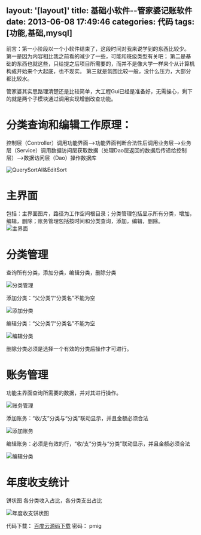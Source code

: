 layout: '[layout]'
title: 基础小软件--管家婆记账软件
date: 2013-06-08 17:49:46
categories: 代码
tags: [功能,基础,mysql]
---
前言：第一小阶段以一个小软件结束了，这段时间对我来说学到的东西比较少。
第一是因为内容相比我之前看的减少了一些，可能和班级类型有关吧；
第二是基础的东西也就这些，只给提之后项目所需要的，而并不是像大学一样来个从计算机构成开始来个大起底，也不现实。
第三就是氛围比较一般，没什么压力，大部分都比较水。

管家婆其实思路理清楚还是比较简单，大工程Gui已经是准备好，无需操心，剩下的就是两个子模块通过调用实现增删改查功能。
<!-- more -->
# 分类查询和编辑工作原理： #
控制层（Controller）调用功能界面-->功能界面判断合法性后调用业务层-->业务层（Service）调用数据访问层获取数据（处理Dao层返回的数据后传递给控制层）-->数据访问层（Dao）操作数据库

![QuerySortAll&EditSort](http://i.imgur.com/sri9AMt.png)
# 主界面 #
包括：主界面图片，路径为工作空间根目录；分类管理包括显示所有分类，增加，编辑，删除；账务管理包括按时间和分类查询，添加，编辑，删除。<br/>
![主界面](http://i.imgur.com/lmIl0QI.jpg)
# 分类管理 #
查询所有分类，添加分类，编辑分类，删除分类

![分类管理](http://i.imgur.com/vgbVAt3.jpg)

添加分类：“父分类”/“分类名”不能为空

![添加分类](http://i.imgur.com/padZEtM.jpg)

编辑分类：“父分类”/“分类名”不能为空

![编辑分类](http://i.imgur.com/5H8jV9S.jpg)

删除分类必须是选择一个有效的分类后操作才可进行。
# 账务管理 #
功能主界面查询所需要的数据，并对其进行操作。

![账务管理](http://i.imgur.com/1pXj4f4.jpg)

添加账务：“收/支”分类与“分类”联动显示，并且金额必须合法

![添加账务](http://i.imgur.com/HzdSmdn.jpg)

编辑账务：必须是有效的行，“收/支”分类与“分类”联动显示，并且金额必须合法

![编辑分类](http://i.imgur.com/uhHvF3I.jpg)
# 年度收支统计 #
饼状图
各分类收入占比，各分类支出占比

![年度收支饼状图](http://i.imgur.com/bsOIrOK.jpg)

代码下载： [百度云源码下载](http://pan.baidu.com/s/1cr5JtW "点击下载源码")  密码： pmig